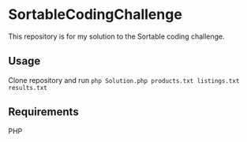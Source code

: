 # SortableCodingChallenge
This repository is for my solution to the Sortable coding challenge.
## Usage
Clone repository and run `php Solution.php products.txt listings.txt results.txt`
## Requirements
PHP
